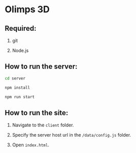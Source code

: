 # Olimps 3D

## Required:

1. git

2. Node.js

## How to run the server:

```bash
cd server

npm install

npm run start
```

## How to run the site:

1. Navigate to the `client` folder.

2. Specify the server host url in the `/data/config.js` folder.

3. Open `index.html`.

